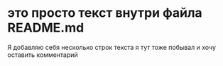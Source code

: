 # это просто текст внутри файла README.md
Я добавляю себя несколько строк текста я тут тоже побывал и хочу оставить комментарий
